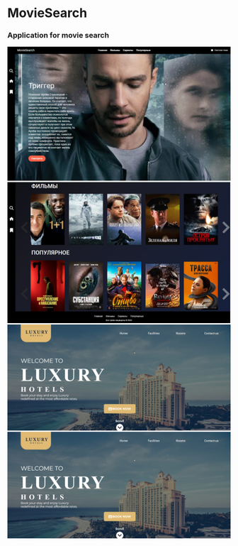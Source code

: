 <h1>MovieSearch</h1>
<h3>Application for movie search</h3>

![Screenshoot](https://github.com/JuliaAris/Movie_search_master-1/blob/main/src/img/movie_search_screens/screen1.jpg?raw=true)
![Screenshoot](https://github.com/JuliaAris/Movie_search_master-1/blob/main/src/img/movie_search_screens/screen2.jpg?raw=true)
![Screenshoot](https://github.com/JuliaAris/Luxury-Hotel/blob/4c4d7935be6ebdc88346918f28e32eb7ba0df0ff/first_screen.jpg)
![Screenshoot](https://github.com/JuliaAris/Luxury-Hotel/blob/4c4d7935be6ebdc88346918f28e32eb7ba0df0ff/first_screen.jpg)
